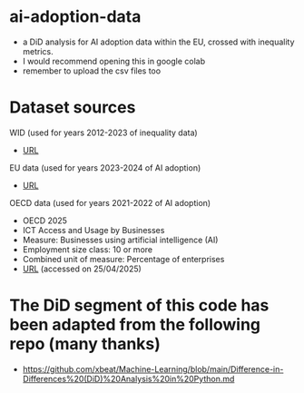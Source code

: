 # ai-adoption-data
- a DiD analysis for AI adoption data within the EU, crossed with inequality metrics.
- I would recommend opening this in google colab
- remember to upload the csv files too

# Dataset sources

WID (used for years 2012-2023 of inequality data)
- [URL](https://wid.world/)

EU data (used for years 2023-2024 of AI adoption)
- [URL](https://ec.europa.eu/eurostat/statistics-explained/index.php?title=Use_of_artificial_intelligence_in_enterprises)

OECD data (used for years 2021-2022 of AI adoption)
- OECD 2025
- ICT Access and Usage by Businesses
- Measure: Businesses using artificial intelligence (AI) 
- Employment size class: 10 or more
- Combined unit of measure: Percentage of enterprises
- [URL](https://data-explorer.oecd.org/vis?tm=AI&pg=0&snb=12&df[ds]=dsDisseminateFinalDMZ&df[id]=DSD_ICT_B%40DF_BUSINESSES&df[ag]=OECD.STI.DEP&df[vs]=1.0&dq=AUS%2BAUT%2BBEL%2BCAN%2BCOL%2BCZE%2BDNK%2BEST%2BFIN%2BFRA%2BDEU%2BGRC%2BISL%2BHUN%2BIRL%2BISR%2BITA%2BJPN%2BKOR%2BLVA%2BLTU%2BLUX%2BMEX%2BNLD%2BNZL%2BNOR%2BPOL%2BPRT%2BSVK%2BSVN%2BESP%2BSWE%2BCHE%2BTUR%2BGBR%2BUSA%2BBRA%2BBGR%2BHRV%2BROU.A.G14_B.PT_ENT._T.S_GE10%2BS_GE100&pd=2005%2C2024&to[TIME_PERIOD]=false&vw=tb) (accessed on 25/04/2025)

# The DiD segment of this code has been adapted from the following repo (many thanks)
- https://github.com/xbeat/Machine-Learning/blob/main/Difference-in-Differences%20(DiD)%20Analysis%20in%20Python.md
